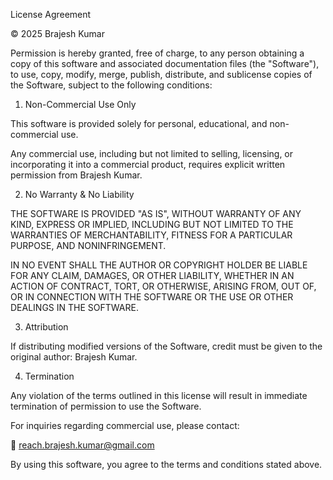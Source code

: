 License Agreement

© 2025 Brajesh Kumar

Permission is hereby granted, free of charge, to any person obtaining a copy of this software and associated documentation files (the "Software"), to use, copy, modify, merge, publish, distribute, and sublicense copies of the Software, subject to the following conditions:

1. Non-Commercial Use Only

This software is provided solely for personal, educational, and non-commercial use.

Any commercial use, including but not limited to selling, licensing, or incorporating it into a commercial product, requires explicit written permission from Brajesh Kumar.

2. No Warranty & No Liability

THE SOFTWARE IS PROVIDED "AS IS", WITHOUT WARRANTY OF ANY KIND, EXPRESS OR IMPLIED, INCLUDING BUT NOT LIMITED TO THE WARRANTIES OF MERCHANTABILITY, FITNESS FOR A PARTICULAR PURPOSE, AND NONINFRINGEMENT.

IN NO EVENT SHALL THE AUTHOR OR COPYRIGHT HOLDER BE LIABLE FOR ANY CLAIM, DAMAGES, OR OTHER LIABILITY, WHETHER IN AN ACTION OF CONTRACT, TORT, OR OTHERWISE, ARISING FROM, OUT OF, OR IN CONNECTION WITH THE SOFTWARE OR THE USE OR OTHER DEALINGS IN THE SOFTWARE.

3. Attribution

If distributing modified versions of the Software, credit must be given to the original author: Brajesh Kumar.

4. Termination

Any violation of the terms outlined in this license will result in immediate termination of permission to use the Software.

For inquiries regarding commercial use, please contact:

📧 reach.brajesh.kumar@gmail.com

By using this software, you agree to the terms and conditions stated above.

